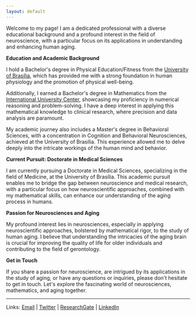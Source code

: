 ```yaml
---
layout: default
---
```

Welcome to my page! I am a dedicated professional with a diverse educational background and a profound interest in the field of neuroscience, with a particular focus on its applications in understanding and enhancing human aging.

**Education and Academic Background**

I hold a Bachelor's degree in Physical Education/Fitness from the [University of Brasília](https://international.unb.br/), which has provided me with a strong foundation in human physiology and the promotion of physical well-being.

Additionally, I earned a Bachelor's degree in Mathematics from the [International University Center](https://globalhub.uninter.com/en/), showcasing my proficiency in numerical reasoning and problem-solving. I have a deep interest in applying this mathematical knowledge to clinical research, where precision and data analysis are paramount.

My academic journey also includes a Master's degree in Behavioral Sciences, with a concentration in Cognition and Behavioral Neurosciences, achieved at the University of Brasília. This experience allowed me to delve deeply into the intricate workings of the human mind and behavior.

**Current Pursuit: Doctorate in Medical Sciences**

I am currently pursuing a Doctorate in Medical Sciences, specializing in the field of Medicine, at the University of Brasília. This academic pursuit enables me to bridge the gap between neuroscience and medical research, with a particular focus on how neuroscientific approaches, combined with my mathematical skills, can enhance our understanding of the aging process in humans.

**Passion for Neurosciences and Aging**

My profound interest lies in neurosciences, especially in applying neuroscientific approaches, bolstered by mathematical rigor, to the study of human aging. I believe that understanding the intricacies of the aging brain is crucial for improving the quality of life for older individuals and contributing to the field of gerontology.

**Get in Touch**

If you share a passion for neuroscience, are intrigued by its applications in the study of aging, or have any questions or inquiries, please don't hesitate to get in touch. Let's explore the fascinating world of neurosciences, mathematics, and aging together.

-------------------
Links: [Email](rlounb@gmail.com) | [Twitter](https://twitter.com/rlolegario) | [ResearchGate](https://www.researchgate.net/profile/Raphael-Olegario) | [LinkedIn](https://www.linkedin.com/in/raphaellolegario/)
